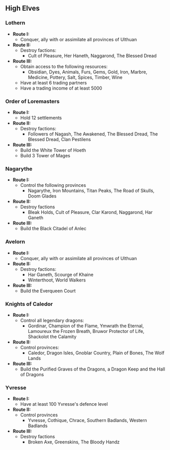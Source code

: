 ## High Elves		

### Lothern

* **Route I:**
	* Conquer, ally with or assimilate all provinces of Ulthuan
* **Route II:**
	* Destroy factions:
	    * Cult of Pleasure, Her Haneth, Naggarond, The Blessed Dread
* **Route III:**
	* Obtain access to the following resources:
	    * Obsidian, Dyes, Animals, Furs, Gems, Gold, Iron, Marbre, Medicine, Pottery, Salt, Spices, Timber, Wine
	* Have at least 6 trading partners
	* Have a trading income of at least 5000

### Order of Loremasters

* **Route I:**
	* Hold 12 settlements
* **Route II:**
	* Destroy factions:
	    * Followers of Nagash, The Awakened, The Blessed Dread, The Blessed Dread, Clan Pestilens
* **Route III:**
	* Build the White Tower of Hoeth
	* Build 3 Tower of Mages

### Nagarythe 

* **Route I:**
	* Control the following provinces
	    * Nagarythe, Iron Mountains, Titan Peaks, The Road of Skulls, Doom Glades
* **Route II:**
	* Destroy factions
	    * Bleak Holds, Cult of Pleasure, Clar Karond, Naggarond, Har Ganeth
* **Route III:**
	* Build the Black Citadel of Anlec

### Avelorn

* **Route I:**
	* Conquer, ally with or assimilate all provinces of Ulthuan
* **Route II:**
	* Destroy factions:
	    * Har Ganeth, Scourge of Khaine
	    * Winterthoot, World Walkers
* **Route III:**
	* Build the Everqueen Court

### Knights of Caledor

* **Route I:**
    * Control all legendary dragons:
        * Gordinar, Champion of the Flame, Ymwrath the Eternal, Lamoureux the Frozen Breath, Bruwor Protector of Life, Shackolot the Calamity
* **Route II:**
	* Control provinces:
	    * Caledor, Dragon Isles, Gnoblar Country, Plain of Bones, The Wolf Lands 
* **Route III:**
	* Build the Purified Graves of the Dragons, a Dragon Keep and the Hall of Dragons

### Yvresse

* **Route I:**
	* Have at least 100 Yvresse's defence level
* **Route II:**
	* Control provinces
	    * Yvresse, Cothique, Chrace, Southern Badlands, Western Badlands
* **Route III:**
	* Destroy factions
	    * Broken Axe, Greenskins, The Bloody Handz
